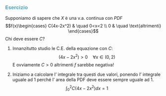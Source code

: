 ### <font color="#4bacc6">Esercizio</font>
Supponiamo di sapere che $X$ è una v.a. continua con $PDF$
$$f(x)\begin{cases}
C(4x-2x^2) & \quad 0<x<2 \\
0 & \quad \text{altrimenti}
\end{cases}$$
Chi deve essere $C$?

1. Innanzitutto studio le C.E. della equazione con $C$:
$$(4x-2x^2)>0\quad \forall x\in(0,2)$$
      E ovviamente $C>0$ altrimenti $f$ sarebbe negativa!
      
2. Iniziamo a calcolare l’ integrale tra questi due valori, ponendo l’ integrale uguale ad 1 perché l’ area della PDF deve essere sempre uguale ad 1.
$$\int^2_{0}C(4x-2x^2)dx=1$$
$$$$